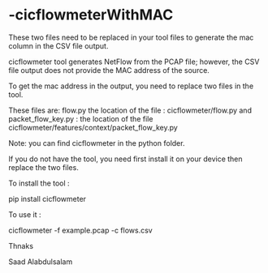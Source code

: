 # -cicflowmeterWithMAC
These two files need to be replaced in your tool files to generate the mac column in the CSV file output. 




cicflowmeter tool generates NetFlow from the PCAP file; however, the CSV file output does not provide the MAC address of the source.

To get the mac address in the output, you need to replace two files in the tool. 


These files are: flow.py  the location of the file : 
cicflowmeter/flow.py
and packet_flow_key.py : the location of the file
cicflowmeter/features/context/packet_flow_key.py

Note: you can find cicflowmeter in the python folder.


If you do not have the tool, you need first install it on your device then replace the two files. 


To install the tool :

pip install cicflowmeter

To use it :
 

cicflowmeter -f example.pcap -c flows.csv


Thnaks


Saad Alabdulsalam
